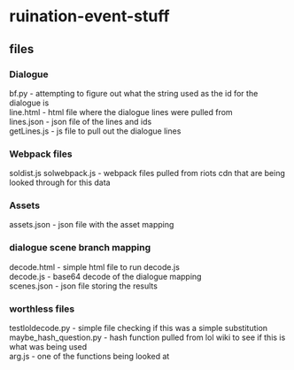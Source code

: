 # ruination-event-stuff


## files

### Dialogue
bf.py - attempting to figure out what the string used as the id for the dialogue is  
line.html - html file where the dialogue lines were pulled from  
lines.json - json file of the lines and ids  
getLines.js - js file to pull out the dialogue lines  

### Webpack files

soldist.js solwebpack.js - webpack files pulled from riots cdn that are being looked through for this data  

### Assets
assets.json - json file with the asset mapping  

### dialogue scene branch mapping

decode.html - simple html file to run decode.js  
decode.js - base64 decode of the dialogue mapping  
scenes.json - json file storing the results  

### worthless files
testloldecode.py - simple file checking if this was a simple substitution  
maybe_hash_question.py - hash function pulled from lol wiki to see if this is what was being used  
arg.js - one of the functions being looked at 
